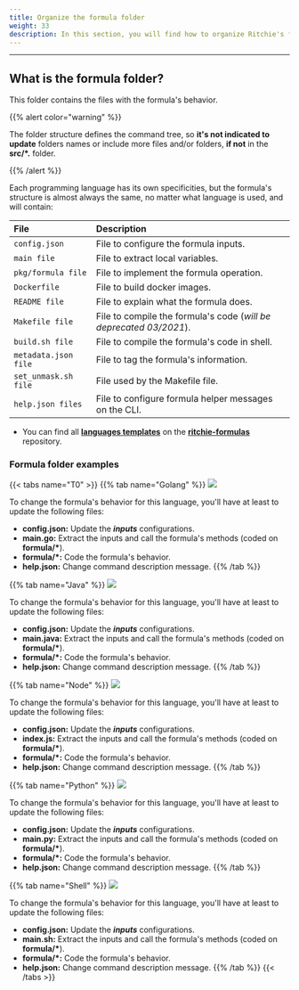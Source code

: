 ```yaml
---
title: Organize the formula folder
weight: 33
description: In this section, you will find how to organize Ritchie's formula folder.
---
```


---

## **What is the formula folder?**

This folder contains the files with the formula's behavior.

{{% alert color="warning" %}}

The folder structure defines the command tree, so **it's not indicated to update** folders names or include more files and/or folders, **if not** in the **src/*.** folder.

{{% /alert %}}

Each programming language has its own specificities, but the formula's structure is almost always the same, no matter what language is used, and will contain:

| File | Description |
| :--- | :--- |
| `config.json` | File to configure the formula inputs. |
| `main file` | File to extract local variables. |
| `pkg/formula file` | File to implement the formula operation. |
| `Dockerfile` | File to build docker images. |
| `README file` | File to explain what the formula does. |
| `Makefile file` | File to compile the formula's code (_will be deprecated 03/2021_). |
| `build.sh file` | File to compile the formula's code in shell. |
| `metadata.json file` | File to tag the formula's information. |
| `set_unmask.sh file` | File used by the Makefile file. |
| `help.json files` | File to configure formula helper messages on the CLI. |

- You can find all [**languages templates**](https://github.com/ZupIT/ritchie-formulas/tree/master/templates/create_formula/languages) on the [**ritchie-formulas**](https://github.com/ZupIT/ritchie-formulas) repository.

### **Formula folder examples**

{{< tabs name="T0" >}}
{{% tab name="Golang" %}}
![](/shared/go.png)

To change the formula's behavior for this language, you'll have at least to update the following files:

* **config.json:** Update the _**inputs**_ configurations.
* **main.go:** Extract the inputs and call the formula's methods (coded on **formula/\***).
* **formula/*:** Code the formula's behavior.
* **help.json:** Change command description message.
{{% /tab %}}

{{% tab name="Java" %}} 
![](/shared/java.png)

To change the formula's behavior for this language, you'll have at least to update the following files:

* **config.json:** Update the _**inputs**_ configurations.
* **main.java:** Extract the inputs and call the formula's methods (coded on **formula/\***).
* **formula/*:** Code the formula's behavior.
* **help.json:** Change command description message.
{{% /tab %}}

{{% tab name="Node" %}}
![](/shared/node.png)

To change the formula's behavior for this language, you'll have at least to update the following files:

* **config.json:** Update the _**inputs**_ configurations.
* **index.js:** Extract the inputs and call the formula's methods (coded on **formula/\***).
* **formula/*:** Code the formula's behavior.
* **help.json:** Change command description message.
{{% /tab %}}

{{% tab name="Python" %}}
![](/shared/python.png)

To change the formula's behavior for this language, you'll have at least to update the following files:

* **config.json:** Update the _**inputs**_ configurations.
* **main.py:** Extract the inputs and call the formula's methods (coded on **formula/\***).
* **formula/*:** Code the formula's behavior.
* **help.json:** Change command description message.
{{% /tab %}}

{{% tab name="Shell" %}}
![](/shared/shell.png)

To change the formula's behavior for this language, you'll have at least to update the following files:

* **config.json:** Update the _**inputs**_ configurations.
* **main.sh:** Extract the inputs and call the formula's methods (coded on **formula/\***).
* **formula/*:** Code the formula's behavior.
* **help.json:** Change command description message.
{{% /tab %}}
{{< /tabs >}}
